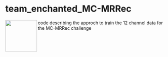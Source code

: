 # team_enchanted_MC-MRRec
<img align="left" width="100" height="100" src="https://github.com/amritkumar9595/the-enchanted-MC-MRRec/blob/master/images/60.png">

code describing the approch to train the 12 channel data for the MC-MRRec challenge
